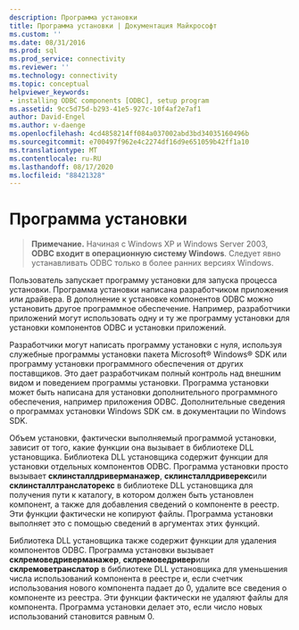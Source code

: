 ```yaml
---
description: Программа установки
title: Программа установки | Документация Майкрософт
ms.custom: ''
ms.date: 08/31/2016
ms.prod: sql
ms.prod_service: connectivity
ms.reviewer: ''
ms.technology: connectivity
ms.topic: conceptual
helpviewer_keywords:
- installing ODBC components [ODBC], setup program
ms.assetid: 9cc5d75d-b293-41e5-927c-10f4af2e7af1
author: David-Engel
ms.author: v-daenge
ms.openlocfilehash: 4cd4858214ff084a037002abd3bd34035160496b
ms.sourcegitcommit: e700497f962e4c2274df16d9e651059b42ff1a10
ms.translationtype: MT
ms.contentlocale: ru-RU
ms.lasthandoff: 08/17/2020
ms.locfileid: "88421328"
---
```

# <a name="setup-program"></a>Программа установки
> **Примечание.** Начиная с Windows XP и Windows Server 2003, **ODBC входит в операционную систему Windows**. Следует явно устанавливать ODBC только в более ранних версиях Windows.  
  
 Пользователь запускает программу установки для запуска процесса установки. Программа установки написана разработчиком приложения или драйвера. В дополнение к установке компонентов ODBC можно установить другое программное обеспечение. Например, разработчики приложений могут использовать одну и ту же программу установки для установки компонентов ODBC и установки приложений.  
  
 Разработчики могут написать программу установки с нуля, используя служебные программы установки пакета Microsoft® Windows® SDK или программу установки программного обеспечения от других поставщиков. Это дает разработчикам полный контроль над внешним видом и поведением программы установки. Программа установки может быть написана для установки дополнительного программного обеспечения, например приложения ODBC. Дополнительные сведения о программах установки Windows SDK см. в документации по Windows SDK.  
  
 Объем установки, фактически выполняемый программой установки, зависит от того, какие функции она вызывает в библиотеке DLL установщика. Библиотека DLL установщика содержит функции для установки отдельных компонентов ODBC. Программа установки просто вызывает **склинсталлдриверманажер**, **склинсталлдриверекс**или **склинсталлтранслаторекс** в библиотеке DLL установщика для получения пути к каталогу, в котором должен быть установлен компонент, а также для добавления сведений о компоненте в реестр. Эти функции фактически не копируют файлы. Программа установки выполняет это с помощью сведений в аргументах этих функций.  
  
 Библиотека DLL установщика также содержит функции для удаления компонентов ODBC. Программа установки вызывает **склремоведриверманажер**, **склремоведривер**или **склремоветранслатор** в библиотеке DLL установщика для уменьшения числа использований компонента в реестре и, если счетчик использования нового компонента падает до 0, удалите все сведения о компоненте из реестра. Эти функции фактически не удаляют файлы для компонента. Программа установки делает это, если число новых использований становится равным 0.
